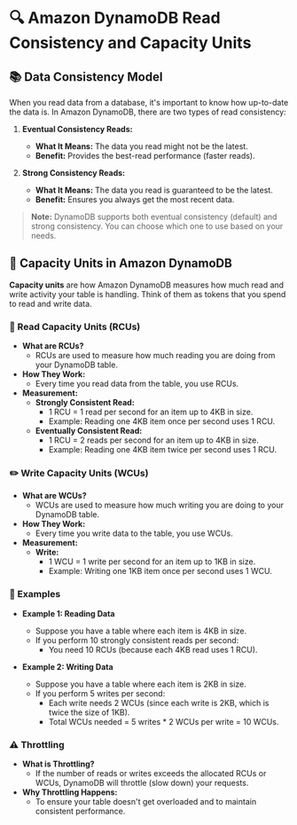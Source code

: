 # 🔍 Amazon DynamoDB Read Consistency and Capacity Units

## 📚 Data Consistency Model

When you read data from a database, it's important to know how up-to-date the data is. In Amazon DynamoDB, there are two types of read consistency:

1. **Eventual Consistency Reads:**

   - **What It Means:** The data you read might not be the latest.
   - **Benefit:** Provides the best-read performance (faster reads).

2. **Strong Consistency Reads:**
   - **What It Means:** The data you read is guaranteed to be the latest.
   - **Benefit:** Ensures you always get the most recent data.

> **Note:** DynamoDB supports both eventual consistency (default) and strong consistency. You can choose which one to use based on your needs.

## 🧮 Capacity Units in Amazon DynamoDB

**Capacity units** are how Amazon DynamoDB measures how much read and write activity your table is handling. Think of them as tokens that you spend to read and write data.

### 📖 Read Capacity Units (RCUs)

- **What are RCUs?**
  - RCUs are used to measure how much reading you are doing from your DynamoDB table.
- **How They Work:**
  - Every time you read data from the table, you use RCUs.
- **Measurement:**
  - **Strongly Consistent Read:**
    - 1 RCU = 1 read per second for an item up to 4KB in size.
    - Example: Reading one 4KB item once per second uses 1 RCU.
  - **Eventually Consistent Read:**
    - 1 RCU = 2 reads per second for an item up to 4KB in size.
    - Example: Reading one 4KB item twice per second uses 1 RCU.

### ✏️ Write Capacity Units (WCUs)

- **What are WCUs?**
  - WCUs are used to measure how much writing you are doing to your DynamoDB table.
- **How They Work:**
  - Every time you write data to the table, you use WCUs.
- **Measurement:**
  - **Write:**
    - 1 WCU = 1 write per second for an item up to 1KB in size.
    - Example: Writing one 1KB item once per second uses 1 WCU.

### 🚀 Examples

- **Example 1: Reading Data**

  - Suppose you have a table where each item is 4KB in size.
  - If you perform 10 strongly consistent reads per second:
    - You need 10 RCUs (because each 4KB read uses 1 RCU).

- **Example 2: Writing Data**
  - Suppose you have a table where each item is 2KB in size.
  - If you perform 5 writes per second:
    - Each write needs 2 WCUs (since each write is 2KB, which is twice the size of 1KB).
    - Total WCUs needed = 5 writes \* 2 WCUs per write = 10 WCUs.

### ⚠️ Throttling

- **What is Throttling?**
  - If the number of reads or writes exceeds the allocated RCUs or WCUs, DynamoDB will throttle (slow down) your requests.
- **Why Throttling Happens:**
  - To ensure your table doesn't get overloaded and to maintain consistent performance.
